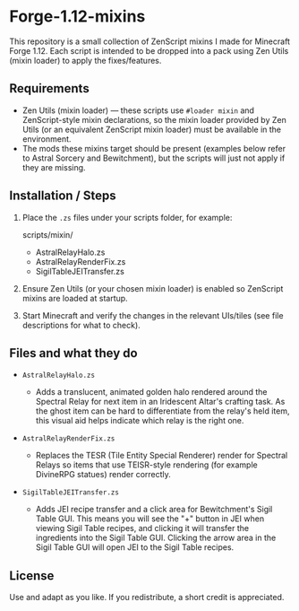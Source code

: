 # Forge-1.12-mixins

This repository is a small collection of ZenScript mixins I made for Minecraft Forge 1.12. Each script is intended to be dropped into a pack using Zen Utils (mixin loader) to apply the fixes/features.

## Requirements

- Zen Utils (mixin loader) — these scripts use `#loader mixin` and ZenScript-style mixin declarations, so the mixin loader provided by Zen Utils (or an equivalent ZenScript mixin loader) must be available in the environment.
- The mods these mixins target should be present (examples below refer to Astral Sorcery and Bewitchment), but the scripts will just not apply if they are missing.

## Installation / Steps

1. Place the `.zs` files under your scripts folder, for example:

   scripts/mixin/
   - AstralRelayHalo.zs
   - AstralRelayRenderFix.zs
   - SigilTableJEITransfer.zs

2. Ensure Zen Utils (or your chosen mixin loader) is enabled so ZenScript mixins are loaded at startup.
3. Start Minecraft and verify the changes in the relevant UIs/tiles (see file descriptions for what to check).

## Files and what they do

- `AstralRelayHalo.zs`
  - Adds a translucent, animated golden halo rendered around the Spectral Relay for next item in an Iridescent Altar's crafting task. As the ghost item can be hard to differentiate from the relay's held item, this visual aid helps indicate which relay is the right one.

- `AstralRelayRenderFix.zs`
  - Replaces the TESR (Tile Entity Special Renderer) render for Spectral Relays so items that use TEISR-style rendering (for example DivineRPG statues) render correctly.

- `SigilTableJEITransfer.zs`
  - Adds JEI recipe transfer and a click area for Bewitchment's Sigil Table GUI. This means you will see the "+" button in JEI when viewing Sigil Table recipes, and clicking it will transfer the ingredients into the Sigil Table GUI. Clicking the arrow area in the Sigil Table GUI will open JEI to the Sigil Table recipes.

## License

Use and adapt as you like. If you redistribute, a short credit is appreciated.
